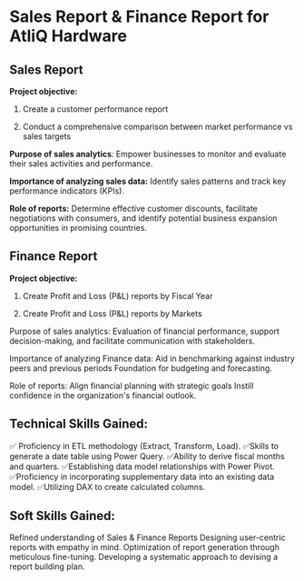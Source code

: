 # Sales Report & Finance Report for AtliQ Hardware     

##  Sales Report
**Project objective:**

1. Create a customer performance report

2. Conduct a comprehensive comparison between market performance vs sales targets

 **Purpose of sales analytics**: Empower businesses to monitor and evaluate their sales activities and performance.

**Importance of analyzing sales data:** Identify sales patterns and track key performance indicators (KPIs).

**Role of reports:** Determine effective customer discounts, facilitate negotiations with consumers, and identify potential business expansion opportunities in promising countries.

##  Finance Report
**Project objective:**

1. Create Profit and Loss (P&L) reports by Fiscal Year

2. Create Profit and Loss (P&L) reports by Markets

Purpose of sales analytics: Evaluation of financial performance, support decision-making, and facilitate communication with stakeholders.

Importance of analyzing Finance data: Aid in benchmarking against industry peers and previous periods Foundation for budgeting and forecasting.

Role of reports: Align financial planning with strategic goals Instill confidence in the organization's financial outlook.

##  Technical Skills Gained:
✅️ Proficiency in ETL methodology (Extract, Transform, Load).
 ✅️Skills to generate a date table using Power Query.
✅️Ability to derive fiscal months and quarters.
✅️Establishing data model relationships with Power Pivot.
✅️Proficiency in incorporating supplementary data into an existing data model.
✅️Utilizing DAX to create calculated columns.

##  Soft Skills Gained:
 Refined understanding of Sales & Finance Reports
 Designing user-centric reports with empathy in mind.
 Optimization of report generation through meticulous fine-tuning.
 Developing a systematic approach to devising a report building plan.

